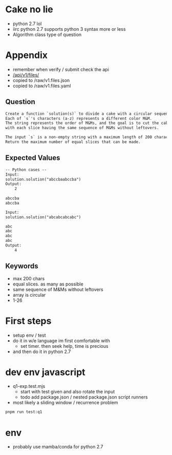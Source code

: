 # Cake no lie
* python 2.7 lol
* iirc python 2.7 supports python 3 syntax more or less
* Algorithm class type of question


# Appendix
* remember when verify / submit check the api
* [/api/v1/files/
](/api/v1/files/
)
* copied to /raw/v1.files.json
* copied to /raw/v1.files.yaml
## Question 
```txt
Create a function `solution(s)` to divide a cake with a circular sequence of M&Ms into equal parts.
Each of `s`'s characters (a-z) represents a different color M&M. 
The string represents the order of M&Ms, and the goal is to cut the cake into as many equal slices as possible, 
with each slice having the same sequence of M&Ms without leftovers. 

The input `s` is a non-empty string with a maximum length of 200 characters. 
Return the maximum number of equal slices that can be made.
```

## Expected Values
```txt
-- Python cases --
Input:
solution.solution("abccbaabccba")
Output:
    2
    
abccba
abccba

Input:
solution.solution("abcabcabcabc")

abc
abc
abc
abc
Output:
    4
```

## Keywords
* max 200 chars
* equal slices. as many as possible
* same sequence of M&Ms without leftovers
* array is circular
* 1-26

# First steps
* setup env / test
* do it in w/e language im first comfortable with
  * set timer. then seek help, time is precious
* and then do it in python 2.7

# dev env javascript
* q1-exp.test.mjs
  * start with test given and also rotate the input
  * todo add package.json / nested package.json script runners
* most likely a sliding window / recurrence problem
```bash
pnpm run test:q1
```
# env
* probably use mamba/conda for python 2.7